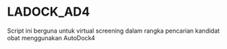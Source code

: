 # LADOCK_AD4
Script ini berguna untuk virtual screening dalam rangka pencarian kandidat obat menggunakan AutoDock4

